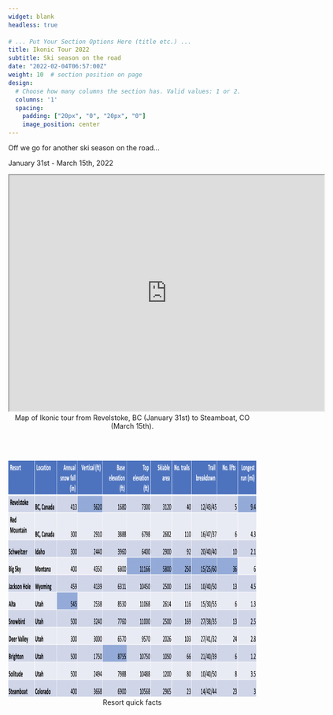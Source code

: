```yaml
---
widget: blank
headless: true

# ... Put Your Section Options Here (title etc.) ...
title: Ikonic Tour 2022
subtitle: Ski season on the road
date: "2022-02-04T06:57:00Z"
weight: 10  # section position on page
design:
  # Choose how many columns the section has. Valid values: 1 or 2.
  columns: '1'
  spacing:
    padding: ["20px", "0", "20px", "0"]
    image_position: center
---
```


Off we go for another ski season on the road...

January 31st - March 15th, 2022

<div align="center">
  <iframe src="https://www.google.com/maps/d/u/0/embed?mid=1SuYam2lJZkozO_aERZwX3b3TcO7z6Hys&ehbc=2E312F" width="640" height="480"></iframe>
  <figcaption>Map of Ikonic tour from Revelstoke, BC (January 31st) to Steamboat, CO (March 15th).</figcaption>
</div>

<br/><br/>

<div align="center">
  <img src="resort-quick-facts.png" width="640" height="480">
  <figcaption>Resort quick facts</figcaption>
</div>
